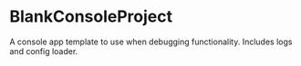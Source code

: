 # BlankConsoleProject
A console app template to use when debugging functionality. Includes logs and config loader.
